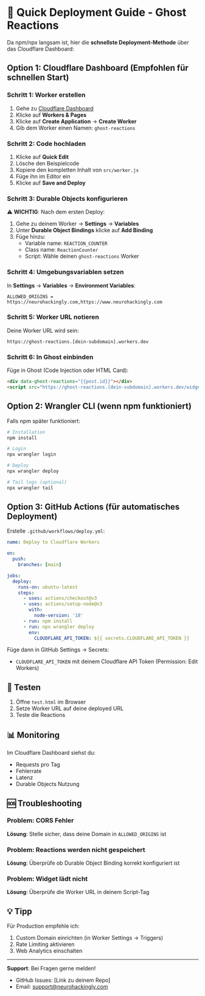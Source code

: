 # 🚀 Quick Deployment Guide - Ghost Reactions

Da npm/npx langsam ist, hier die **schnellste Deployment-Methode** über das Cloudflare Dashboard:

## Option 1: Cloudflare Dashboard (Empfohlen für schnellen Start)

### Schritt 1: Worker erstellen

1. Gehe zu [Cloudflare Dashboard](https://dash.cloudflare.com)
2. Klicke auf **Workers & Pages**
3. Klicke auf **Create Application** → **Create Worker**
4. Gib dem Worker einen Namen: `ghost-reactions`

### Schritt 2: Code hochladen

1. Klicke auf **Quick Edit**
2. Lösche den Beispielcode
3. Kopiere den kompletten Inhalt von `src/worker.js`
4. Füge ihn im Editor ein
5. Klicke auf **Save and Deploy**

### Schritt 3: Durable Objects konfigurieren

⚠️ **WICHTIG**: Nach dem ersten Deploy:

1. Gehe zu deinem Worker → **Settings** → **Variables**
2. Unter **Durable Object Bindings** klicke auf **Add Binding**
3. Füge hinzu:
   - Variable name: `REACTION_COUNTER`
   - Class name: `ReactionCounter`
   - Script: Wähle deinen `ghost-reactions` Worker

### Schritt 4: Umgebungsvariablen setzen

In **Settings** → **Variables** → **Environment Variables**:

```
ALLOWED_ORIGINS = https://neurohackingly.com,https://www.neurohackingly.com
```

### Schritt 5: Worker URL notieren

Deine Worker URL wird sein:
```
https://ghost-reactions.[dein-subdomain].workers.dev
```

### Schritt 6: In Ghost einbinden

Füge in Ghost (Code Injection oder HTML Card):

```html
<div data-ghost-reactions="{{post.id}}"></div>
<script src="https://ghost-reactions.[dein-subdomain].workers.dev/widget.js"></script>
```

## Option 2: Wrangler CLI (wenn npm funktioniert)

Falls npm später funktioniert:

```bash
# Installation
npm install

# Login
npx wrangler login

# Deploy
npx wrangler deploy

# Tail logs (optional)
npx wrangler tail
```

## Option 3: GitHub Actions (für automatisches Deployment)

Erstelle `.github/workflows/deploy.yml`:

```yaml
name: Deploy to Cloudflare Workers

on:
  push:
    branches: [main]

jobs:
  deploy:
    runs-on: ubuntu-latest
    steps:
      - uses: actions/checkout@v3
      - uses: actions/setup-node@v3
        with:
          node-version: '18'
      - run: npm install
      - run: npx wrangler deploy
        env:
          CLOUDFLARE_API_TOKEN: ${{ secrets.CLOUDFLARE_API_TOKEN }}
```

Füge dann in GitHub Settings → Secrets:
- `CLOUDFLARE_API_TOKEN` mit deinem Cloudflare API Token (Permission: Edit Workers)

## 🧪 Testen

1. Öffne `test.html` im Browser
2. Setze Worker URL auf deine deployed URL
3. Teste die Reactions

## 📊 Monitoring

Im Cloudflare Dashboard siehst du:
- Requests pro Tag
- Fehlerrate
- Latenz
- Durable Objects Nutzung

## 🆘 Troubleshooting

### Problem: CORS Fehler
**Lösung**: Stelle sicher, dass deine Domain in `ALLOWED_ORIGINS` ist

### Problem: Reactions werden nicht gespeichert
**Lösung**: Überprüfe ob Durable Object Binding korrekt konfiguriert ist

### Problem: Widget lädt nicht
**Lösung**: Überprüfe die Worker URL in deinem Script-Tag

## 💡 Tipp

Für Production empfehle ich:
1. Custom Domain einrichten (in Worker Settings → Triggers)
2. Rate Limiting aktivieren
3. Web Analytics einschalten

---

**Support**: Bei Fragen gerne melden!
- GitHub Issues: [Link zu deinem Repo]
- Email: support@neurohackingly.com